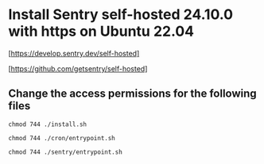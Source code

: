 # Install Sentry self-hosted 24.10.0 with https on Ubuntu 22.04

[https://develop.sentry.dev/self-hosted]

[https://github.com/getsentry/self-hosted]

## Change the access permissions for the following files

`chmod 744 ./install.sh`

`chmod 744 ./cron/entrypoint.sh`

`chmod 744 ./sentry/entrypoint.sh`
